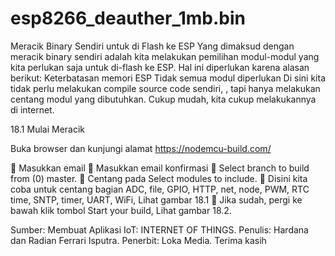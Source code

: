 # esp8266_deauther_1mb.bin
Meracik Binary Sendiri untuk di Flash ke ESP  Yang dimaksud dengan meracik binary sendiri adalah kita melakukan pemilihan modul-modul yang kita perlukan saja untuk di-flash ke ESP. Hal ini diperlukan karena alasan berikut: Keterbatasan memori ESP Tidak semua modul diperlukan  Di sini kita tidak perlu melakukan compile source code sendiri, , tapi hanya melakukan centang modul yang dibutuhkan. Cukup mudah, kita cukup melakukannya di internet.

18.1 Mulai Meracik

Buka browser dan kunjungi alamat https://nodemcu-build.com/

	Masukkan email
	Masukkan email konfirmasi
	Select branch to build from (0) master.
	Centang pada Select modules to include.
	Disini kita coba untuk centang bagian ADC, file, GPIO, HTTP, net, node, PWM, RTC time, SNTP, timer, UART, WiFi, Lihat gambar 18.1
	Jika sudah, pergi ke bawah klik tombol Start your build, Lihat gambar 18.2.

Sumber: Membuat Aplikasi IoT: INTERNET OF THINGS.
Penulis: Hardana dan Radian Ferrari Isputra. 
Penerbit: Loka Media.
Terima kasih

